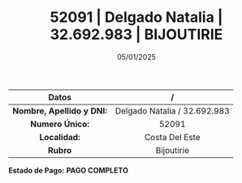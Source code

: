 ﻿---
title: 52091 | Delgado Natalia | 32.692.983 | BIJOUTIRIE
date: 05/01/2025
draft: false
tags: ['costa-del-este', 'titular', 'bijoutirie']
---

|          **Datos**          |  /  |
|:---------------------------:|:---:|
| **Nombre, Apellido y DNI:** | Delgado Natalia / 32.692.983 |
|      **Numero Único:**      | 52091 |
|        **Localidad:**       | Costa Del Este |
|          **Rubro**          | Bijoutirie |

**Estado de Pago:** **PAGO COMPLETO**

